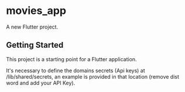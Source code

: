 # movies_app

A new Flutter project.

## Getting Started

This project is a starting point for a Flutter application.

It's necessary to define the domains secrets (Api keys) at /lib/shared/secrets, 
an example is provided in that location (remove dist word and add your API Key).
